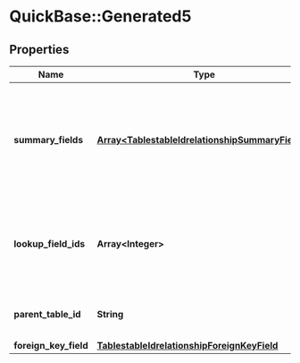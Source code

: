 # QuickBase::Generated5

## Properties
Name | Type | Description | Notes
------------ | ------------- | ------------- | -------------
**summary_fields** | [**Array&lt;TablestableIdrelationshipSummaryFields&gt;**](TablestableIdrelationshipSummaryFields.md) | Array of summary field objects which will turn into summary fields in the parent table. | [optional] 
**lookup_field_ids** | **Array&lt;Integer&gt;** | Array of field ids in the parent table that will become lookup fields in the child table. | [optional] 
**parent_table_id** | **String** | The parent table id for the relationship. | 
**foreign_key_field** | [**TablestableIdrelationshipForeignKeyField**](TablestableIdrelationshipForeignKeyField.md) |  | [optional] 


